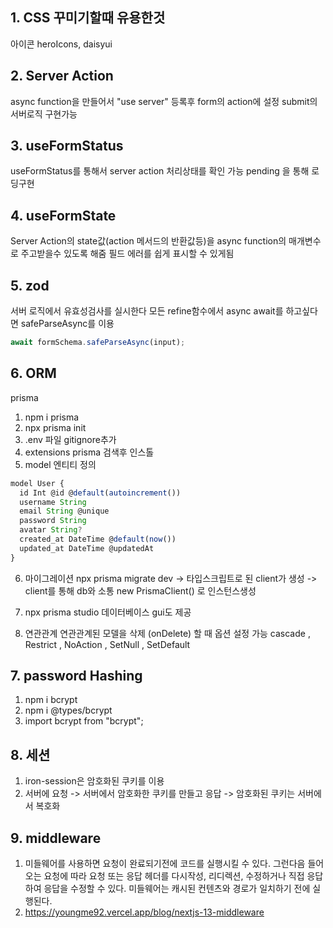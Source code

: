 ## 1. CSS 꾸미기할때 유용한것

아이콘 heroIcons, daisyui

## 2. Server Action

async function을 만들어서 "use server" 등록후 form의 action에 설정 submit의 서버로직 구현가능

## 3. useFormStatus

useFormStatus를 통해서 server action 처리상태를 확인 가능 pending 을 통해 로딩구현

## 4. useFormState

Server Action의 state값(action 메서드의 반환값등)을 async function의 매개변수로 주고받을수 있도록 해줌
필드 에러를 쉽게 표시할 수 있게됨

## 5. zod

서버 로직에서 유효성검사를 실시한다
모든 refine함수에서 async await를 하고싶다면 safeParseAsync를 이용

```javascript
await formSchema.safeParseAsync(input);
```

## 6. ORM

prisma

1. npm i prisma
2. npx prisma init
3. .env 파일 gitignore추가
4. extensions prisma 검색후 인스톨
5. model 엔티티 정의

```javascript
model User {
  id Int @id @default(autoincrement())
  username String
  email String @unique
  password String
  avatar String?
  created_at DateTime @default(now())
  updated_at DateTime @updatedAt
}
```

6. 마이그레이션 npx prisma migrate dev -> 타입스크립트로 된 client가 생성 -> client를 통해 db와 소통
   new PrismaClient() 로 인스턴스생성

7. npx prisma studio 데이터베이스 gui도 제공

8. 연관관계
   연관관계된 모델을 삭제 (onDelete) 할 때 옵션 설정 가능 cascade , Restrict , NoAction , SetNull , SetDefault

## 7. password Hashing

1. npm i bcrypt
2. npm i @types/bcrypt
3. import bcrypt from "bcrypt";

## 8. 세션

1. iron-session은 암호화된 쿠키를 이용
2. 서버에 요청 -> 서버에서 암호화한 쿠키를 만들고 응답 -> 암호화된 쿠키는 서버에서 복호화

## 9. middleware

1. 미들웨어를 사용하면 요청이 완료되기전에 코드를 실행시킬 수 있다. 그런다음 들어오는 요청에 따라 요청 또는 응답 헤더를 다시작성, 리디렉션, 수정하거나 직접 응답하여 응답을 수정할 수 있다. 미들웨어는 캐시된 컨텐츠와 경로가 일치하기 전에 실행된다.
2. https://youngme92.vercel.app/blog/nextjs-13-middleware
